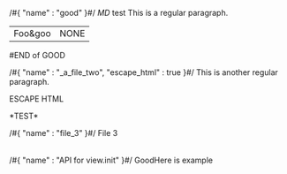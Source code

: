 /#{
	"name" : "good"
}#/
*MD* test
This is a regular paragraph.

<table>
    <tr>
        <td>Foo&goo</td>
        <td>NONE</td>
    </tr>
</table>
#END of GOOD

/#{
	"name" : "_a_file_two",
	"escape_html" : true
}#/
This is another regular paragraph.
<p>ESCAPE HTML</p>
*TEST*



/#{
	"name" : "file_3"
}#/
File 3<br />
<table></table>

/#{
	"name" : "API for view.init"
}#/
GoodHere is example

